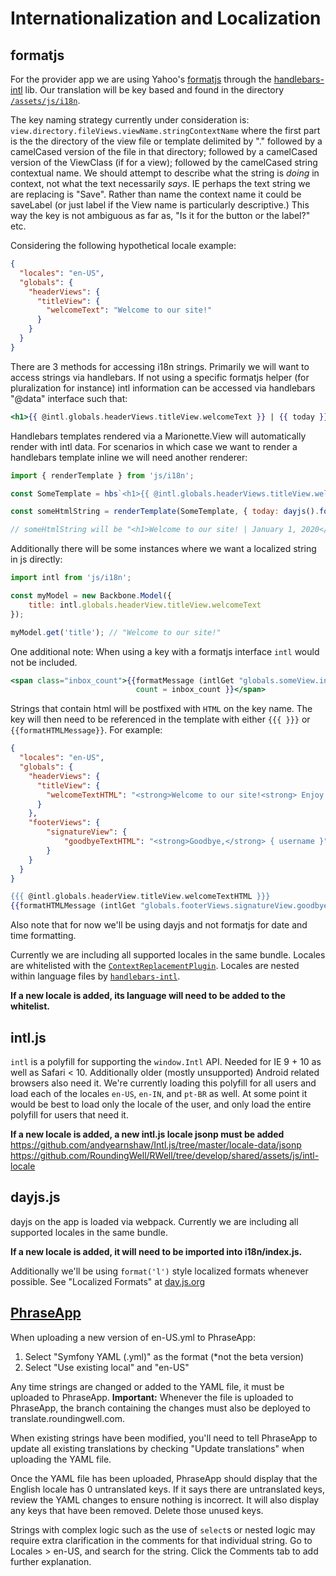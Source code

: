 # Internationalization and Localization

## formatjs

For the provider app we are using Yahoo's [formatjs](https://formatjs.io/) through the
[handlebars-intl](https://formatjs.io/handlebars/) lib. Our translation will be key based
and found in the directory [`/assets/js/i18n`](https://github.com/RoundingWell/RWell/tree/d3a745250aab37b16cb4c1f1e9afb18ff45be5a6/mainapp/assets/js/i18n).

The key naming strategy currently under consideration is:
`view.directory.fileViews.viewName.stringContextName` where the first part is the
the directory of the view file or template delimited by "." followed by a camelCased version
of the file in that directory; followed by a camelCased version of the ViewClass (if for a view);
followed by the camelCased string contextual name. We should attempt to describe what the string
is _doing_ in context, not what the text necessarily _says_. IE perhaps the text string we are
replacing is "Save". Rather than name the context name it could be saveLabel (or just label
if the View name is particularly descriptive.) This way the key is not ambiguous as far as,
"Is it for the button or the label?" etc.

Considering the following hypothetical locale example:
```json
{
  "locales": "en-US",
  "globals": {
    "headerViews": {
      "titleView": {
        "welcomeText": "Welcome to our site!"
      }
    }
  }
}
```

There are 3 methods for accessing i18n strings. Primarily we will want to access strings via handlebars.
If not using a specific formatjs helper (for pluralization for instance) intl information can be accessed
via handlebars "@data" interface such that:
```hbs
<h1>{{ @intl.globals.headerViews.titleView.welcomeText }} | {{ today }}</h1>
```

Handlebars templates rendered via a Marionette.View will automatically render with intl data.
For scenarios in which case we want to render a handlebars template inline we will need another renderer:
```js
import { renderTemplate } from 'js/i18n';

const SomeTemplate = hbs`<h1>{{ @intl.globals.headerViews.titleView.welcomeText }} | {{ today }}</h1>`;

const someHtmlString = renderTemplate(SomeTemplate, { today: dayjs().format('l') });

// someHtmlString will be "<h1>Welcome to our site! | January 1, 2020</h1>"
```

Additionally there will be some instances where we want a localized string in js directly:
```js
import intl from 'js/i18n';

const myModel = new Backbone.Model({
    title: intl.globals.headerView.titleView.welcomeText
});

myModel.get('title'); // "Welcome to our site!"
```

One additional note: When using a key with a formatjs interface `intl` would not be included.
```hbs
<span class="inbox_count">{{formatMessage (intlGet "globals.someView.inboxCount")
                            count = inbox_count }}</span>
```

Strings that contain html will be postfixed with `HTML` on the key name. The key will then need to be referenced in the template with either `{{{ }}}` or `{{formatHTMLMessage}}`. For example:
```json
{
  "locales": "en-US",
  "globals": {
    "headerViews": {
      "titleView": {
        "welcomeTextHTML": "<strong>Welcome to our site!<strong> Enjoy your stay."
      }
    },
    "footerViews": {
        "signatureView": {
            "goodbyeTextHTML": "<strong>Goodbye,</strong> { username }"
        }
    }
  }
}
```
```hbs
{{{ @intl.globals.headerView.titleView.welcomeTextHTML }}}
{{formatHTMLMessage (intlGet "globals.footerViews.signatureView.goodbyeTextHTML") username=user_name }}
```

Also note that for now we'll be using dayjs and not formatjs for date and time formatting.

Currently we are including all supported locales in the same bundle. Locales are whitelisted with
the [`ContextReplacementPlugin`](https://github.com/RoundingWell/RWell/blob/d3a745250aab37b16cb4c1f1e9afb18ff45be5a6/mainapp/gulp-tasks/config/webpack.config.js#L141).
Locales are nested within language files by [`handlebars-intl`](https://github.com/yahoo/handlebars-intl/tree/master/dist/locale-data).

**If a new locale is added, its language will need to be added to the whitelist.**

## intl.js

`intl` is a polyfill for supporting the `window.Intl` API. Needed for IE 9 + 10 as well as
Safari < 10. Additionally older (mostly unsupported) Android related browsers also need it.
We're currently loading this polyfill for all users and load each of the locales `en-US`,
`en-IN`, and `pt-BR` as well. At some point it would be best to load only the locale of the user,
and only load the entire polyfill for users that need it.

**If a new locale is added, a new intl.js locale jsonp must be added**
https://github.com/andyearnshaw/Intl.js/tree/master/locale-data/jsonp
https://github.com/RoundingWell/RWell/tree/develop/shared/assets/js/intl-locale

## dayjs.js

dayjs on the app is loaded via webpack. Currently we are including all supported locales
in the same bundle.

**If a new locale is added, it will need to be imported into i18n/index.js.**

Additionally we'll be using `format('l')` style localized formats whenever possible.
See "Localized Formats" at [day.js.org](https://day.js.org/docs/en/display/format#localized-formats)

## [PhraseApp](https://phraseapp.com)
When uploading a new version of en-US.yml to PhraseApp:
1. Select "Symfony YAML (.yml)" as the format (*not the beta version)
2. Select "Use existing local" and "en-US"

Any time strings are changed or added to the YAML file, it must be uploaded to PhraseApp. **Important:** Whenever the file is uploaded to PhraseApp, the branch containing the changes must also be deployed to translate.roundingwell.com.

When existing strings have been modified, you'll need to tell PhraseApp to update all existing translations by checking "Update translations" when uploading the YAML file.

Once the YAML file has been uploaded, PhraseApp should display that the English locale has 0 untranslated keys. If it says there are untranslated keys, review the YAML changes to ensure nothing is incorrect. It will also display any keys that have been removed. Delete those unused keys.

Strings with complex logic such as the use of `select`s or nested logic may require extra clarification in the comments for that individual string. Go to Locales > en-US, and search for the string. Click the Comments tab to add further explanation.
